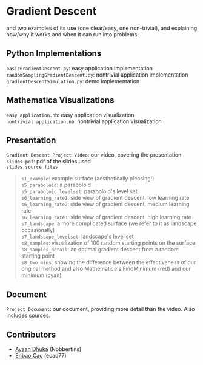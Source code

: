 # Gradient Descent
and two examples of its use (one clear/easy, one non-trivial), and explaining how/why it works and when it can run into problems.

## Python Implementations
`basicGradientDescent.py`: easy application implementation\
`randomSamplingGradientDescent.py`: nontrivial application implementation\
`gradientDescentSimulation.py`: demo implementation

## Mathematica Visualizations
`easy application.nb`: easy application visualization\
`nontrivial application.nb`: nontrivial application visualization

## Presentation
`Gradient Descent Project Video`: our video, covering the presentation\
`slides.pdf`: pdf of the slides used\
`slides source files`
>`s1_example`: example surface (aesthetically pleasing!)\
>`s5_paraboloid`: a paraboloid\
>`s5_paraboloid_levelset`: paraboloid's level set\
>`s6_learning_rate1`: side view of gradient descent, low learning rate\
>`s6_learning_rate2`: side view of gradient descent, medium learning rate\
>`s6_learning_rate3`: side view of gradient descent, high learning rate\
>`s7_landscape`: a more complicated surface (we refer to it as landscape occasionally)\
>`s7_landscape_levelset`: landscape's level set\
>`s8_samples`: visualization of 100 random starting points on the surface\
>`s8_samples_detail`: an optimal gradient descent from a random starting point\
>`s8_two_mins`: showing the difference between the effectiveness of our original method and also Mathematica's FindMinimum (red) and our minimum (cyan)

## Document
`Project Document`: our document, providing more detail than the video. Also includes sources.

## Contributors
- [Ayaan Dhuka](https://github.com/Nobbertins) (Nobbertins)
- [Enbao Cao](https://github.com/ecao77) (ecao77)
